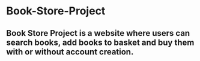# Book-Store-Project
## Book Store Project is a website where users can search books, add books to basket and buy them with or without account creation. 